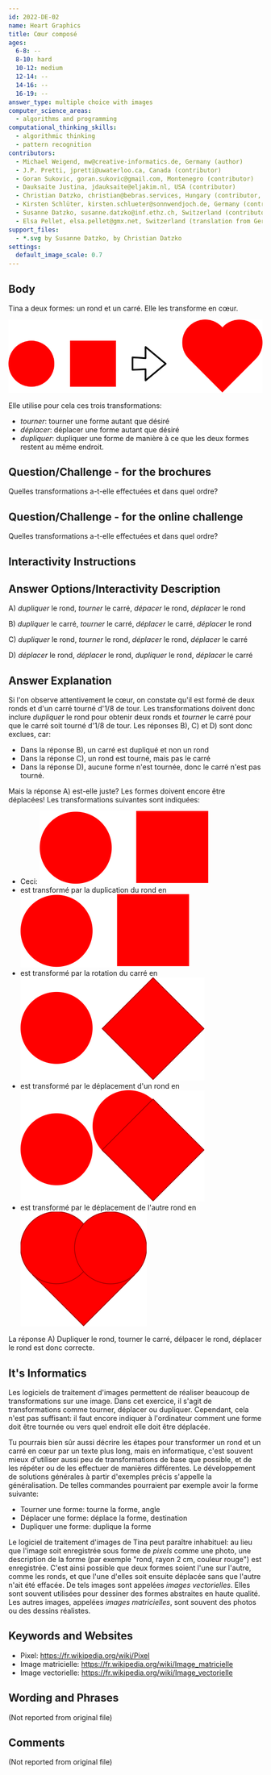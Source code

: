 ```yaml
---
id: 2022-DE-02
name: Heart Graphics
title: Cœur composé
ages:
  6-8: --
  8-10: hard
  10-12: medium
  12-14: --
  14-16: --
  16-19: --
answer_type: multiple choice with images
computer_science_areas:
  - algorithms and programming
computational_thinking_skills:
  - algorithmic thinking
  - pattern recognition
contributors:
  - Michael Weigend, mw@creative-informatics.de, Germany (author)
  - J.P. Pretti, jpretti@uwaterloo.ca, Canada (contributor)
  - Goran Sukovic, goran.sukovic@gmail.com, Montenegro (contributor)
  - Dauksaite Justina, jdauksaite@eljakim.nl, USA (contributor)
  - Christian Datzko, christian@bebras.services, Hungary (contributor, translation from English into German, graphics)
  - Kirsten Schlüter, kirsten.schlueter@sonnwendjoch.de, Germany (contributor)
  - Susanne Datzko, susanne.datzko@inf.ethz.ch, Switzerland (contributor, graphics)
  - Elsa Pellet, elsa.pellet@gmx.net, Switzerland (translation from German into French)
support_files:
  - *.svg by Susanne Datzko, by Christian Datzko
settings:
  default_image_scale: 0.7
---
```



[exp1]: graphics/2022-DE-02-explanation1.svg "Explication étape 1"
[exp2]: graphics/2022-DE-02-explanation2.svg "Explication étape 2"
[exp3]: graphics/2022-DE-02-explanation3.svg "Explication étape 3"
[exp_heartpuzzle]: graphics/2022-DE-02-explanation_heartpuzzle.svg "Explication étape 4"
[taskbody]: graphics/2022-DE-02-taskbody.svg "Deux formes forment un cœur"
[taskbody_shapes]: graphics/2022-DE-02-taskbody_shapes.svg "Rond et carré"


## Body

Tina a deux formes: un rond et un carré. Elle les transforme en cœur.

![taskbody]

Elle utilise pour cela ces trois transformations: 
  - _tourner_: tourner une forme autant que désiré
  - _déplacer_: déplacer une forme autant que désiré
  - _dupliquer_: dupliquer une forme de manière à ce que les deux formes restent au même endroit.



## Question/Challenge - for the brochures

Quelles transformations a-t-elle effectuées et dans quel ordre?


## Question/Challenge - for the online challenge

Quelles transformations a-t-elle effectuées et dans quel ordre?

## Interactivity Instructions

<!-- empty -->

## Answer Options/Interactivity Description

A) _dupliquer_ le rond, _tourner_ le carré, _dépacer_ le rond, _déplacer_ le rond

B) _dupliquer_ le carré, _tourner_ le carré, _déplacer_ le carré, _déplacer_ le rond

C) _dupliquer_ le rond, _tourner_ le rond, _déplacer_ le rond, _déplacer_ le carré

D) _déplacer_ le rond, _déplacer_ le rond, _dupliquer_ le rond, _déplacer_ le carré


## Answer Explanation

Si l'on observe attentivement le cœur, on constate qu'il est formé de deux ronds et d'un carré tourné d'1/8 de tour. Les transformations doivent donc inclure _dupliquer_ le rond pour obtenir deux ronds et _tourner_ le carré pour que le carré soit tourné d'1/8 de tour. Les réponses B), C) et D) sont donc exclues, car:
  - Dans la réponse B), un carré est dupliqué et non un rond
  - Dans la réponse C), un rond est tourné, mais pas le carré
  - Dans la réponse D), aucune forme n'est tournée, donc le carré n'est pas tourné.

Mais la réponse A) est-elle juste? Les formes doivent encore être déplacées! Les transformations suivantes sont indiquées:

  - Ceci: ![taskbody_shapes]
  - est transformé par la duplication du rond en ![exp1]
  - est transformé par la rotation du carré en ![exp2]
  - est transformé par le déplacement d'un rond en ![exp3]
  - est transformé par le déplacement de l'autre rond en ![exp_heartpuzzle]

La réponse A) Dupliquer le rond, tourner le carré, délpacer le rond, déplacer le rond est donc correcte.


## It's Informatics

Les logiciels de traitement d'images permettent de réaliser beaucoup de transformations sur une image. Dans cet exercice, il s'agit de transformations comme tourner, déplacer ou dupliquer. Cependant, cela n'est pas suffisant: il faut encore indiquer à l'ordinateur comment une forme doit être tournée ou vers quel endroit elle doit être déplacée.

Tu pourrais bien sûr aussi décrire les étapes pour transformer un rond et un carré en cœur par un texte plus long, mais en informatique, c'est souvent mieux d'utiliser aussi peu de transformations de base que possible, et de les répéter ou de les effectuer de manières différentes. Le développement de solutions générales à partir d'exemples précis s'appelle la généralisation. De telles commandes pourraient par exemple avoir la forme suivante:

- Tourner une forme: tourne la forme, angle
- Déplacer une forme: déplace la forme, destination
- Dupliquer une forme: duplique la forme

Le logiciel de traitement d'images de Tina peut paraître inhabituel: au lieu que l'image soit enregistrée sous forme de _pixels_ comme une photo, une description de la forme (par exemple "rond, rayon 2 cm, couleur rouge") est enregistrée. C'est ainsi possible que deux formes soient l'une sur l'autre, comme les ronds, et que l'une d'elles soit ensuite déplacée sans que l'autre n'ait été effacée. De tels images sont appelées _images vectorielles_. Elles sont souvent utilisées pour dessiner des formes abstraites en haute qualité. Les autres images, appelées _images matricielles_, sont souvent des photos ou des dessins réalistes.

## Keywords and Websites

 - Pixel: https://fr.wikipedia.org/wiki/Pixel
 - Image matricielle: https://fr.wikipedia.org/wiki/Image_matricielle
 - Image vectorielle: https://fr.wikipedia.org/wiki/Image_vectorielle


## Wording and Phrases

(Not reported from original file)


## Comments

(Not reported from original file)
